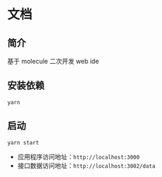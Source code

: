 # 文档

## 简介

基于 molecule 二次开发 web ide

## 安装依赖

`yarn`

## 启动

`yarn start`

- 应用程序访问地址：`http://localhost:3000`
- 接口数据访问地址：`http://localhost:3002/data`

